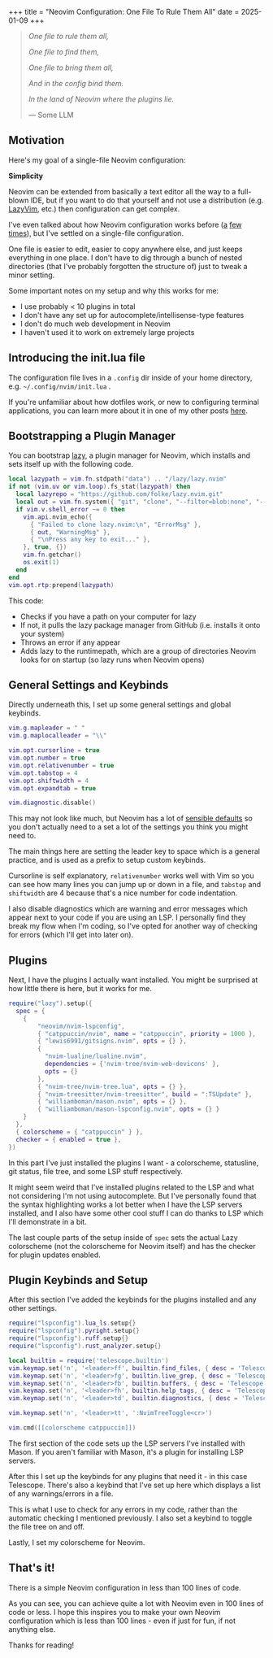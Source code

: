 +++
title = "Neovim Configuration: One File To Rule Them All"
date = 2025-01-09
+++

> *One file to rule them all,*
>
> *One file to find them,*
>
> *One file to bring them all,*
>
> *And in the config bind them.*
>
> *In the land of Neovim where the plugins lie.*
>
> ― Some LLM

## Motivation

Here's my goal of a single-file Neovim configuration:

**Simplicity**

Neovim can be extended from basically a text editor all the way to a full-blown IDE, but if you want to do that yourself and not use a distribution (e.g. [LazyVim](https://www.lazyvim.org/), etc.) then configuration can get complex.

I've even talked about how Neovim configuration works before ([a](https://jacksmith.xyz/blog/a-beginners-guide-to-neovim-configuration/) [few](https://jacksmith.xyz/blog/an-introduction-to-neovim-plugins-and-plugin-managers/) [times](https://jacksmith.xyz/blog/setting-up-neovim-tree-sitter-and-built-in-lsp/)), but I've settled on a single-file configuration.

One file is easier to edit, easier to copy anywhere else, and just keeps everything in one place. I don't have to dig through a bunch of nested directories (that I've probably forgotten the structure of) just to tweak a minor setting.

Some important notes on my setup and why this works for me:
- I use probably < 10 plugins in total
- I don't have any set up for autocomplete/intellisense-type features
- I don't do much web development in Neovim
- I haven't used it to work on extremely large projects

## Introducing the init.lua file

The configuration file lives in a `.config` dir inside of your home directory, e.g. `~/.config/nvim/init.lua` .

If you're unfamiliar about how dotfiles work, or new to configuring terminal applications, you can learn more about it in one of my other posts [here](https://jacksmith.xyz/blog/a-beginners-guide-to-neovim-configuration/).

## Bootstrapping a Plugin Manager

You can bootstrap [lazy](https://github.com/folke/lazy.nvim), a plugin manager for Neovim, which installs and sets itself up with the following code.

```lua
local lazypath = vim.fn.stdpath("data") .. "/lazy/lazy.nvim"
if not (vim.uv or vim.loop).fs_stat(lazypath) then
  local lazyrepo = "https://github.com/folke/lazy.nvim.git"
  local out = vim.fn.system({ "git", "clone", "--filter=blob:none", "--branch=stable", lazyrepo, lazypath })
  if vim.v.shell_error ~= 0 then
    vim.api.nvim_echo({
      { "Failed to clone lazy.nvim:\n", "ErrorMsg" },
      { out, "WarningMsg" },
      { "\nPress any key to exit..." },
    }, true, {})
    vim.fn.getchar()
    os.exit(1)
  end
end
vim.opt.rtp:prepend(lazypath)
```

This code:
- Checks if you have a path on your computer for lazy
- If not, it pulls the lazy package manager from GitHub (i.e. installs it onto your system)
- Throws an error if any appear
- Adds lazy to the runtimepath, which are a group of directories Neovim looks for on startup (so lazy runs when Neovim opens)

## General Settings and Keybinds

Directly underneath this, I set up some general settings and global keybinds.

```lua
vim.g.mapleader = " "
vim.g.maplocalleader = "\\"

vim.opt.cursorline = true
vim.opt.number = true
vim.opt.relativenumber = true
vim.opt.tabstop = 4
vim.opt.shiftwidth = 4
vim.opt.expandtab = true

vim.diagnostic.disable()
```

This may not look like much, but Neovim has a lot of [sensible defaults](https://neovim.io/doc/user/vim_diff.html#nvim-defaults) so you don't actually need to a set a lot of the settings you think you might need to.

The main things here are setting the leader key to space which is a general practice, and is used as a prefix to setup custom keybinds.

Cursorline is self explanatory, `relativenumber` works well with Vim so you can see how many lines you can jump up or down in a file, and `tabstop` and `shiftwidth` are 4 because that's a nice number for code indentation.

I also disable diagnostics which are warning and error messages which appear next to your code if you are using an LSP. I personally find they break my flow when I'm coding, so I've opted for another way of checking for errors (which I'll get into later on).

## Plugins

Next, I have the plugins I actually want installed. You might be surprised at how little there is here, but it works for me.

```lua
require("lazy").setup({
  spec = {
    {
        "neovim/nvim-lspconfig",
        { "catppuccin/nvim", name = "catppuccin", priority = 1000 },
        { "lewis6991/gitsigns.nvim", opts = {} },
        {
          "nvim-lualine/lualine.nvim",
          dependencies = {'nvim-tree/nvim-web-devicons' },
          opts = {}
        },
        { "nvim-tree/nvim-tree.lua", opts = {} },
        { "nvim-treesitter/nvim-treesitter", build = ":TSUpdate" },
        { "williamboman/mason.nvim", opts = {} },
        { "williamboman/mason-lspconfig.nvim", opts = {} }
    }
  },
  { colorscheme = { "catppuccin" } },
  checker = { enabled = true },
})
```

In this part I've just installed the plugins I want - a colorscheme, statusline, git status, file tree, and some LSP stuff respectively.

It might seem weird that I've installed plugins related to the LSP and what not considering I'm not using autocomplete. But I've personally found that the syntax highlighting works a lot better when I have the LSP servers installed, and I also have some other cool stuff I can do thanks to LSP which I'll demonstrate in a bit.

The last couple parts of the setup inside of `spec` sets the actual Lazy colorscheme (not the colorscheme for Neovim itself) and has the checker for plugin updates enabled.

## Plugin Keybinds and Setup

After this section I've added the keybinds for the plugins installed and any other settings.

```lua
require("lspconfig").lua_ls.setup{}
require("lspconfig").pyright.setup{}
require("lspconfig").ruff.setup{}
require("lspconfig").rust_analyzer.setup{}

local builtin = require('telescope.builtin')
vim.keymap.set('n', '<leader>ff', builtin.find_files, { desc = 'Telescope find files' })
vim.keymap.set('n', '<leader>fg', builtin.live_grep, { desc = 'Telescope live grep' })
vim.keymap.set('n', '<leader>fb', builtin.buffers, { desc = 'Telescope buffers' })
vim.keymap.set('n', '<leader>fh', builtin.help_tags, { desc = 'Telescope help tags' })
vim.keymap.set('n', '<leader>td', builtin.diagnostics, { desc = 'Telescope diagnostics' })

vim.keymap.set('n', '<leader>tt', ':NvimTreeToggle<cr>')

vim.cmd([[colorscheme catppuccin]])
```

The first section of the code sets up the LSP servers I've installed with Mason. If you aren't familiar with Mason, it's a plugin for installing LSP servers.

After this I set up the keybinds for any plugins that need it - in this case Telescope. There's also a keybind that I've set up here which displays a list of any warnings/errors in a file.

This is what I use to check for any errors in my code, rather than the automatic checking I mentioned previously. I also set a keybind to toggle the file tree on and off.

Lastly, I set my colorscheme for Neovim.

## That's it!

There is a simple Neovim configuration in less than 100 lines of code.

As you can see, you can achieve quite a lot with Neovim even in 100 lines of code or less. I hope this inspires you to make your own Neovim configuration which is less than 100 lines - even if just for fun, if not anything else.

Thanks for reading!
